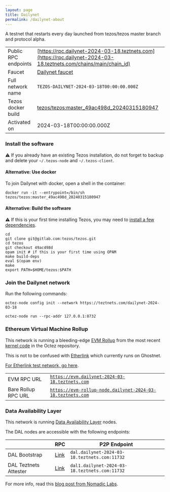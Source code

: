 ```yaml
---
layout: page
title: Dailynet
permalink: /dailynet-about
---
```


A testnet that restarts every day launched from tezos/tezos master branch and protocol alpha.

| | |
|-------|---------------------|
| Public RPC endpoints | [https://rpc.dailynet-2024-03-18.teztnets.com](https://rpc.dailynet-2024-03-18.teztnets.com/chains/main/chain_id)<br/> |
| Faucet | [Dailynet faucet](https://faucet.dailynet-2024-03-18.teztnets.com) |
| Full network name | `TEZOS-DAILYNET-2024-03-18T00:00:00.000Z` |
| Tezos docker build | [tezos/tezos:master_49ac498d_20240315180947](https://hub.docker.com/r/tezos/tezos/tags?page=1&ordering=last_updated&name=master_49ac498d_20240315180947) |
| Activated on | 2024-03-18T00:00:00.000Z |





### Install the software

⚠️  If you already have an existing Tezos installation, do not forget to backup and delete your `~/.tezos-node` and `~/.tezos-client`.



#### Alternative: Use docker

To join Dailynet with docker, open a shell in the container:

```
docker run -it --entrypoint=/bin/sh tezos/tezos:master_49ac498d_20240315180947
```

#### Alternative: Build the software

⚠️  If this is your first time installing Tezos, you may need to [install a few dependencies](https://tezos.gitlab.io/introduction/howtoget.html#setting-up-the-development-environment-from-scratch).

```
cd
git clone git@gitlab.com:tezos/tezos.git
cd tezos
git checkout 49ac498d
opam init # if this is your first time using OPAM
make build-deps
eval $(opam env)
make
export PATH=$HOME/tezos:$PATH
```

### Join the Dailynet network

Run the following commands:

```
octez-node config init --network https://teztnets.com/dailynet-2024-03-18

octez-node run --rpc-addr 127.0.0.1:8732
```


### Ethereum Virtual Machine Rollup

This network is running a bleeding-edge [EVM Rollup](https://docs.etherlink.com/welcome/what-is-etherlink) from the most recent [kernel code](https://gitlab.com/tezos/tezos/-/tree/master/etherlink) in the Octez repository.

This is not to be confused with [Etherlink](https://docs.etherlink.com/get-started/connect-your-wallet-to-etherlink) which currently runs on Ghostnet.

[For Etherlink test network, go here](https://docs.etherlink.com/get-started/connect-your-wallet-to-etherlink).

| | |
|-------|---------------------|
| EVM RPC URL | [`https://evm.dailynet-2024-03-18.teztnets.com`](https://evm.dailynet-2024-03-18.teztnets.com) |
| Bare Rollup RPC URL | [`https://evm-rollup-node.dailynet-2024-03-18.teztnets.com`](https://evm-rollup-node.dailynet-2024-03-18.teztnets.com/global/block/head) |




### Data Availability Layer

This network is running [Data Availability Layer](https://tezos.gitlab.io/shell/dal.html) nodes.


The DAL nodes are accessible with the following endpoints:

| | RPC | P2P Endpoint |
|------------|---------|--------------|
| DAL Bootstrap | [Link](https://dal-bootstrap-rpc.dailynet-2024-03-18.teztnets.com/p2p/gossipsub/scores) | `dal.dailynet-2024-03-18.teztnets.com:11732` |
| DAL Teztnets Attester | [Link](https://dal-attester-rpc.dailynet-2024-03-18.teztnets.com/p2p/gossipsub/scores) | `dal1.dailynet-2024-03-18.teztnets.com:11732` |


For more info, read this [blog post from Nomadic Labs](https://research-development.nomadic-labs.com/data-availability-layer-tezos.html).




